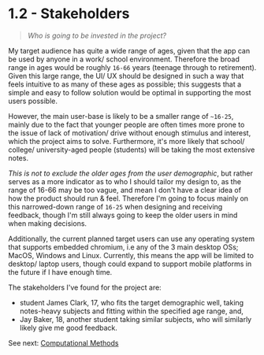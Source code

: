 # 1.2 - Stakeholders

> *Who is going to be invested in the project?*

My target audience has quite a wide range of ages, given that the app can be used by anyone in a work/ school environment. Therefore the broad range in ages would be roughly `16-66` years (teenage through to retirement). Given this large range, the UI/ UX should be designed in such a way that feels intuitive to as many of these ages as possible; this suggests that a simple and easy to follow solution would be optimal in supporting the most users possible.

However, the main user-base is likely to be a smaller range of `~16-25`, mainly due to the fact that younger people are often times more prone to the issue of lack of motivation/ drive without enough stimulus and interest, which the project aims to solve. Furthermore, it's more likely that school/ college/ university-aged people (students) will be taking the most extensive notes.

*This is not to exclude the older ages from the user demographic*, but rather serves as a more indicator as to who I should tailor my design to, as the range of 16-66 may be too vague, and mean I don't have a clear idea of how the product should run & feel. Therefore I'm going to focus mainly on this narrowed-down range of `16-25` when designing and receiving feedback, though I'm still always going to keep the older users in mind when making decisions.

Additionally, the current planned target users can use any operating system that supports embedded chromium, i.e any of the 3 main desktop OSs; MacOS, Windows and Linux. Currently, this means the app will be limited to desktop/ laptop users, though could expand to support mobile platforms in the future if I have enough time.

The stakeholders I've found for the project are:

* student James Clark, 17, who fits the target demographic well, taking notes-heavy subjects and fitting within the specified age range, and,
* Jay Baker, 18, another student taking similar subjects, who will similarly likely give me good feedback.

See next: [Computational Methods](1.3-computational_methods.md)